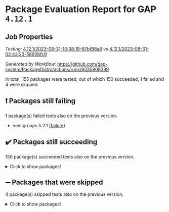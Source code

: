 # Package Evaluation Report for GAP `4.12.1`

## Job Properties

*Testing:* [4.12.1/2023-08-31-10:38:19-87bf88a8](https://github.com/gap-system/PackageDistro/blob/data/reports/4.12.1/2023-08-31-10:38:19-87bf88a8) vs [4.12.1/2023-08-31-02:43:23-5890bfc9](https://github.com/gap-system/PackageDistro/blob/data/reports/4.12.1/2023-08-31-02:43:23-5890bfc9)

*Generated by Workflow:* https://github.com/gap-system/PackageDistro/actions/runs/6035808399

In total, 155 packages were tested, out of which 150 succeeded, 1 failed and 4 were skipped.

## :exclamation: Packages still failing

1 package(s) failed tests also on the previous version.
- semigroups 5.2.1 [(failure)](https://github.com/gap-system/PackageDistro/actions/runs/6035808399/job/16377468467)

## :heavy_check_mark: Packages still succeeding

150 package(s) succeeded tests also on the previous version.
<details><summary>Click to show packages!</summary>

- 4ti2interface 2023.02-04 [(success)](https://github.com/gap-system/PackageDistro/actions/runs/6035808399/job/16377444812)
- ace 5.6.2 [(success)](https://github.com/gap-system/PackageDistro/actions/runs/6035808399/job/16377445014)
- aclib 1.3.2 [(success)](https://github.com/gap-system/PackageDistro/actions/runs/6035808399/job/16377445217)
- agt 0.3.1 [(success)](https://github.com/gap-system/PackageDistro/actions/runs/6035808399/job/16377445420)
- alnuth 3.2.1 [(success)](https://github.com/gap-system/PackageDistro/actions/runs/6035808399/job/16377445602)
- anupq 3.3.0 [(success)](https://github.com/gap-system/PackageDistro/actions/runs/6035808399/job/16377445765)
- atlasrep 2.1.6 [(success)](https://github.com/gap-system/PackageDistro/actions/runs/6035808399/job/16377445956)
- autodoc 2023.06.19 [(success)](https://github.com/gap-system/PackageDistro/actions/runs/6035808399/job/16377446171)
- automata 1.15 [(success)](https://github.com/gap-system/PackageDistro/actions/runs/6035808399/job/16377446360)
- automgrp 1.3.2 [(success)](https://github.com/gap-system/PackageDistro/actions/runs/6035808399/job/16377446538)
- autpgrp 1.11 [(success)](https://github.com/gap-system/PackageDistro/actions/runs/6035808399/job/16377446754)
- cap 2023.08-18 [(success)](https://github.com/gap-system/PackageDistro/actions/runs/6035808399/job/16377446912)
- caratinterface 2.3.5 [(success)](https://github.com/gap-system/PackageDistro/actions/runs/6035808399/job/16377447067)
- cddinterface 2022.11.01 [(success)](https://github.com/gap-system/PackageDistro/actions/runs/6035808399/job/16377447219)
- circle 1.6.6 [(success)](https://github.com/gap-system/PackageDistro/actions/runs/6035808399/job/16377447421)
- classicpres 1.22 [(success)](https://github.com/gap-system/PackageDistro/actions/runs/6035808399/job/16377447583)
- cohomolo 1.6.11 [(success)](https://github.com/gap-system/PackageDistro/actions/runs/6035808399/job/16377447791)
- congruence 1.2.5 [(success)](https://github.com/gap-system/PackageDistro/actions/runs/6035808399/job/16377447990)
- corelg 1.56 [(success)](https://github.com/gap-system/PackageDistro/actions/runs/6035808399/job/16377448183)
- crime 1.6 [(success)](https://github.com/gap-system/PackageDistro/actions/runs/6035808399/job/16377448367)
- crisp 1.4.6 [(success)](https://github.com/gap-system/PackageDistro/actions/runs/6035808399/job/16377448558)
- crypting 0.10.4 [(success)](https://github.com/gap-system/PackageDistro/actions/runs/6035808399/job/16377448735)
- cryst 4.1.26 [(success)](https://github.com/gap-system/PackageDistro/actions/runs/6035808399/job/16377448932)
- crystcat 1.1.10 [(success)](https://github.com/gap-system/PackageDistro/actions/runs/6035808399/job/16377449374)
- ctbllib 1.3.6 [(success)](https://github.com/gap-system/PackageDistro/actions/runs/6035808399/job/16377449549)
- cubefree 1.19 [(success)](https://github.com/gap-system/PackageDistro/actions/runs/6035808399/job/16377449700)
- curlinterface 2.3.2 [(success)](https://github.com/gap-system/PackageDistro/actions/runs/6035808399/job/16377449862)
- cvec 2.8.1 [(success)](https://github.com/gap-system/PackageDistro/actions/runs/6035808399/job/16377450043)
- datastructures 0.3.0 [(success)](https://github.com/gap-system/PackageDistro/actions/runs/6035808399/job/16377450221)
- deepthought 1.0.6 [(success)](https://github.com/gap-system/PackageDistro/actions/runs/6035808399/job/16377450421)
- design 1.8 [(success)](https://github.com/gap-system/PackageDistro/actions/runs/6035808399/job/16377450616)
- difsets 2.3.1 [(success)](https://github.com/gap-system/PackageDistro/actions/runs/6035808399/job/16377450788)
- digraphs 1.6.2 [(success)](https://github.com/gap-system/PackageDistro/actions/runs/6035808399/job/16377450974)
- edim 1.3.7 [(success)](https://github.com/gap-system/PackageDistro/actions/runs/6035808399/job/16377451166)
- example 4.3.4 [(success)](https://github.com/gap-system/PackageDistro/actions/runs/6035808399/job/16377451366)
- examplesforhomalg 2023.08-01 [(success)](https://github.com/gap-system/PackageDistro/actions/runs/6035808399/job/16377451616)
- factint 1.6.3 [(success)](https://github.com/gap-system/PackageDistro/actions/runs/6035808399/job/16377451793)
- ferret 1.0.9 [(success)](https://github.com/gap-system/PackageDistro/actions/runs/6035808399/job/16377451948)
- fga 1.5.0 [(success)](https://github.com/gap-system/PackageDistro/actions/runs/6035808399/job/16377452146)
- fining 1.5.6 [(success)](https://github.com/gap-system/PackageDistro/actions/runs/6035808399/job/16377452323)
- float 1.0.3 [(success)](https://github.com/gap-system/PackageDistro/actions/runs/6035808399/job/16377452508)
- format 1.4.3 [(success)](https://github.com/gap-system/PackageDistro/actions/runs/6035808399/job/16377452676)
- forms 1.2.9 [(success)](https://github.com/gap-system/PackageDistro/actions/runs/6035808399/job/16377452885)
- fplsa 1.2.6 [(success)](https://github.com/gap-system/PackageDistro/actions/runs/6035808399/job/16377453088)
- fr 2.4.12 [(success)](https://github.com/gap-system/PackageDistro/actions/runs/6035808399/job/16377453285)
- francy 2.0.3 [(success)](https://github.com/gap-system/PackageDistro/actions/runs/6035808399/job/16377453440)
- fwtree 1.3 [(success)](https://github.com/gap-system/PackageDistro/actions/runs/6035808399/job/16377453638)
- gapdoc 1.6.6 [(success)](https://github.com/gap-system/PackageDistro/actions/runs/6035808399/job/16377453795)
- gauss 2023.02-04 [(success)](https://github.com/gap-system/PackageDistro/actions/runs/6035808399/job/16377453966)
- gaussforhomalg 2023.08-01 [(success)](https://github.com/gap-system/PackageDistro/actions/runs/6035808399/job/16377454156)
- gbnp 1.0.5 [(success)](https://github.com/gap-system/PackageDistro/actions/runs/6035808399/job/16377454337)
- generalizedmorphismsforcap 2023.08-02 [(success)](https://github.com/gap-system/PackageDistro/actions/runs/6035808399/job/16377454505)
- genss 1.6.8 [(success)](https://github.com/gap-system/PackageDistro/actions/runs/6035808399/job/16377454713)
- gradedmodules 2023.08-01 [(success)](https://github.com/gap-system/PackageDistro/actions/runs/6035808399/job/16377454881)
- gradedringforhomalg 2023.08-01 [(success)](https://github.com/gap-system/PackageDistro/actions/runs/6035808399/job/16377455053)
- grape 4.9.0 [(success)](https://github.com/gap-system/PackageDistro/actions/runs/6035808399/job/16377455221)
- groupoids 1.73 [(success)](https://github.com/gap-system/PackageDistro/actions/runs/6035808399/job/16377455373)
- grpconst 2.6.4 [(success)](https://github.com/gap-system/PackageDistro/actions/runs/6035808399/job/16377455568)
- guarana 0.96.3 [(success)](https://github.com/gap-system/PackageDistro/actions/runs/6035808399/job/16377455776)
- guava 3.18 [(success)](https://github.com/gap-system/PackageDistro/actions/runs/6035808399/job/16377455962)
- hap 1.58 [(success)](https://github.com/gap-system/PackageDistro/actions/runs/6035808399/job/16377456139)
- hapcryst 0.1.15 [(success)](https://github.com/gap-system/PackageDistro/actions/runs/6035808399/job/16377456319)
- hecke 1.5.3 [(success)](https://github.com/gap-system/PackageDistro/actions/runs/6035808399/job/16377456521)
- help 3.5 [(success)](https://github.com/gap-system/PackageDistro/actions/runs/6035808399/job/16377456683)
- homalg 2023.08-01 [(success)](https://github.com/gap-system/PackageDistro/actions/runs/6035808399/job/16377456877)
- homalgtocas 2023.08-01 [(success)](https://github.com/gap-system/PackageDistro/actions/runs/6035808399/job/16377457067)
- idrel 2.45 [(success)](https://github.com/gap-system/PackageDistro/actions/runs/6035808399/job/16377457256)
- images 1.3.1 [(success)](https://github.com/gap-system/PackageDistro/actions/runs/6035808399/job/16377457439)
- intpic 0.3.0 [(success)](https://github.com/gap-system/PackageDistro/actions/runs/6035808399/job/16377457661)
- io 4.8.1 [(success)](https://github.com/gap-system/PackageDistro/actions/runs/6035808399/job/16377457852)
- io_forhomalg 2023.02-04 [(success)](https://github.com/gap-system/PackageDistro/actions/runs/6035808399/job/16377458060)
- irredsol 1.4.4 [(success)](https://github.com/gap-system/PackageDistro/actions/runs/6035808399/job/16377458259)
- json 2.1.1 [(success)](https://github.com/gap-system/PackageDistro/actions/runs/6035808399/job/16377458485)
- jupyterkernel 1.5.0 [(success)](https://github.com/gap-system/PackageDistro/actions/runs/6035808399/job/16377458702)
- jupyterviz 1.5.6 [(success)](https://github.com/gap-system/PackageDistro/actions/runs/6035808399/job/16377458891)
- kan 1.36 [(success)](https://github.com/gap-system/PackageDistro/actions/runs/6035808399/job/16377459063)
- kbmag 1.5.11 [(success)](https://github.com/gap-system/PackageDistro/actions/runs/6035808399/job/16377459266)
- laguna 3.9.6 [(success)](https://github.com/gap-system/PackageDistro/actions/runs/6035808399/job/16377459506)
- liealgdb 2.2.1 [(success)](https://github.com/gap-system/PackageDistro/actions/runs/6035808399/job/16377459714)
- liepring 2.8 [(success)](https://github.com/gap-system/PackageDistro/actions/runs/6035808399/job/16377459892)
- liering 2.4.2 [(success)](https://github.com/gap-system/PackageDistro/actions/runs/6035808399/job/16377460059)
- linearalgebraforcap 2023.08-08 [(success)](https://github.com/gap-system/PackageDistro/actions/runs/6035808399/job/16377460229)
- localizeringforhomalg 2023.08-01 [(success)](https://github.com/gap-system/PackageDistro/actions/runs/6035808399/job/16377460454)
- loops 3.4.3 [(success)](https://github.com/gap-system/PackageDistro/actions/runs/6035808399/job/16377460683)
- lpres 1.0.3 [(success)](https://github.com/gap-system/PackageDistro/actions/runs/6035808399/job/16377460882)
- majoranaalgebras 1.5.1 [(success)](https://github.com/gap-system/PackageDistro/actions/runs/6035808399/job/16377461036)
- mapclass 1.4.6 [(success)](https://github.com/gap-system/PackageDistro/actions/runs/6035808399/job/16377461237)
- matgrp 0.70 [(success)](https://github.com/gap-system/PackageDistro/actions/runs/6035808399/job/16377461489)
- matricesforhomalg 2023.08-01 [(success)](https://github.com/gap-system/PackageDistro/actions/runs/6035808399/job/16377461696)
- modisom 2.5.4 [(success)](https://github.com/gap-system/PackageDistro/actions/runs/6035808399/job/16377461906)
- modulepresentationsforcap 2023.08-03 [(success)](https://github.com/gap-system/PackageDistro/actions/runs/6035808399/job/16377462127)
- modules 2023.08-01 [(success)](https://github.com/gap-system/PackageDistro/actions/runs/6035808399/job/16377462349)
- monoidalcategories 2023.08-11 [(success)](https://github.com/gap-system/PackageDistro/actions/runs/6035808399/job/16377462568)
- nconvex 2022.09-01 [(success)](https://github.com/gap-system/PackageDistro/actions/runs/6035808399/job/16377462811)
- nilmat 1.4.2 [(success)](https://github.com/gap-system/PackageDistro/actions/runs/6035808399/job/16377463041)
- nock 1.5 [(success)](https://github.com/gap-system/PackageDistro/actions/runs/6035808399/job/16377463311)
- normalizinterface 1.3.6 [(success)](https://github.com/gap-system/PackageDistro/actions/runs/6035808399/job/16377463526)
- nq 2.5.10 [(success)](https://github.com/gap-system/PackageDistro/actions/runs/6035808399/job/16377463767)
- numericalsgps 1.3.1 [(success)](https://github.com/gap-system/PackageDistro/actions/runs/6035808399/job/16377463991)
- openmath 11.5.3 [(success)](https://github.com/gap-system/PackageDistro/actions/runs/6035808399/job/16377464166)
- orb 4.9.0 [(success)](https://github.com/gap-system/PackageDistro/actions/runs/6035808399/job/16377464404)
- packagemanager 1.4.1 [(success)](https://github.com/gap-system/PackageDistro/actions/runs/6035808399/job/16377464643)
- patternclass 2.4.3 [(success)](https://github.com/gap-system/PackageDistro/actions/runs/6035808399/job/16377464833)
- permut 2.0.4 [(success)](https://github.com/gap-system/PackageDistro/actions/runs/6035808399/job/16377465068)
- polenta 1.3.10 [(success)](https://github.com/gap-system/PackageDistro/actions/runs/6035808399/job/16377465291)
- polymaking 0.8.6 [(success)](https://github.com/gap-system/PackageDistro/actions/runs/6035808399/job/16377465479)
- primgrp 3.4.4 [(success)](https://github.com/gap-system/PackageDistro/actions/runs/6035808399/job/16377465713)
- profiling 2.5.4 [(success)](https://github.com/gap-system/PackageDistro/actions/runs/6035808399/job/16377465905)
- qpa 1.34 [(success)](https://github.com/gap-system/PackageDistro/actions/runs/6035808399/job/16377466085)
- quagroup 1.8.3 [(success)](https://github.com/gap-system/PackageDistro/actions/runs/6035808399/job/16377466285)
- radiroot 2.9 [(success)](https://github.com/gap-system/PackageDistro/actions/runs/6035808399/job/16377466461)
- rcwa 4.7.1 [(success)](https://github.com/gap-system/PackageDistro/actions/runs/6035808399/job/16377466683)
- rds 1.8 [(success)](https://github.com/gap-system/PackageDistro/actions/runs/6035808399/job/16377466890)
- recog 1.4.2 [(success)](https://github.com/gap-system/PackageDistro/actions/runs/6035808399/job/16377467091)
- repndecomp 1.3.0 [(success)](https://github.com/gap-system/PackageDistro/actions/runs/6035808399/job/16377467303)
- repsn 3.1.1 [(success)](https://github.com/gap-system/PackageDistro/actions/runs/6035808399/job/16377467530)
- resclasses 4.7.3 [(success)](https://github.com/gap-system/PackageDistro/actions/runs/6035808399/job/16377467711)
- ringsforhomalg 2023.08-01 [(success)](https://github.com/gap-system/PackageDistro/actions/runs/6035808399/job/16377467889)
- sco 2023.08-01 [(success)](https://github.com/gap-system/PackageDistro/actions/runs/6035808399/job/16377468103)
- scscp 2.4.1 [(success)](https://github.com/gap-system/PackageDistro/actions/runs/6035808399/job/16377468267)
- sglppow 2.3 [(success)](https://github.com/gap-system/PackageDistro/actions/runs/6035808399/job/16377468690)
- sgpviz 0.999.5 [(success)](https://github.com/gap-system/PackageDistro/actions/runs/6035808399/job/16377468887)
- simpcomp 2.1.14 [(success)](https://github.com/gap-system/PackageDistro/actions/runs/6035808399/job/16377469038)
- singular 2023.02.09 [(success)](https://github.com/gap-system/PackageDistro/actions/runs/6035808399/job/16377469206)
- sl2reps 1.1 [(success)](https://github.com/gap-system/PackageDistro/actions/runs/6035808399/job/16377469385)
- sla 1.5.3 [(success)](https://github.com/gap-system/PackageDistro/actions/runs/6035808399/job/16377469539)
- smallgrp 1.5.3 [(success)](https://github.com/gap-system/PackageDistro/actions/runs/6035808399/job/16377469712)
- smallsemi 0.6.13 [(success)](https://github.com/gap-system/PackageDistro/actions/runs/6035808399/job/16377469963)
- sonata 2.9.6 [(success)](https://github.com/gap-system/PackageDistro/actions/runs/6035808399/job/16377470155)
- sophus 1.27 [(success)](https://github.com/gap-system/PackageDistro/actions/runs/6035808399/job/16377470367)
- spinsym 1.5.2 [(success)](https://github.com/gap-system/PackageDistro/actions/runs/6035808399/job/16377470547)
- standardff 0.9.4 [(success)](https://github.com/gap-system/PackageDistro/actions/runs/6035808399/job/16377470716)
- symbcompcc 1.3.2 [(success)](https://github.com/gap-system/PackageDistro/actions/runs/6035808399/job/16377470866)
- thelma 1.3 [(success)](https://github.com/gap-system/PackageDistro/actions/runs/6035808399/job/16377471059)
- tomlib 1.2.9 [(success)](https://github.com/gap-system/PackageDistro/actions/runs/6035808399/job/16377471239)
- toolsforhomalg 2023.07-01 [(success)](https://github.com/gap-system/PackageDistro/actions/runs/6035808399/job/16377471600)
- toric 1.9.5 [(success)](https://github.com/gap-system/PackageDistro/actions/runs/6035808399/job/16377472120)
- toricvarieties 2022.07.13 [(success)](https://github.com/gap-system/PackageDistro/actions/runs/6035808399/job/16377472324)
- transgrp 3.6.4 [(success)](https://github.com/gap-system/PackageDistro/actions/runs/6035808399/job/16377472501)
- ugaly 4.1.3 [(success)](https://github.com/gap-system/PackageDistro/actions/runs/6035808399/job/16377472672)
- unipot 1.5 [(success)](https://github.com/gap-system/PackageDistro/actions/runs/6035808399/job/16377472849)
- unitlib 4.2.0 [(success)](https://github.com/gap-system/PackageDistro/actions/runs/6035808399/job/16377473009)
- utils 0.82 [(success)](https://github.com/gap-system/PackageDistro/actions/runs/6035808399/job/16377473206)
- uuid 0.7 [(success)](https://github.com/gap-system/PackageDistro/actions/runs/6035808399/job/16377473394)
- walrus 0.9991 [(success)](https://github.com/gap-system/PackageDistro/actions/runs/6035808399/job/16377473584)
- wedderga 4.10.4 [(success)](https://github.com/gap-system/PackageDistro/actions/runs/6035808399/job/16377473778)
- xmod 2.91 [(success)](https://github.com/gap-system/PackageDistro/actions/runs/6035808399/job/16377473982)
- xmodalg 1.23 [(success)](https://github.com/gap-system/PackageDistro/actions/runs/6035808399/job/16377474144)
- yangbaxter 0.10.3 [(success)](https://github.com/gap-system/PackageDistro/actions/runs/6035808399/job/16377474296)
- zeromqinterface 0.14 [(success)](https://github.com/gap-system/PackageDistro/actions/runs/6035808399/job/16377474470)
</details>

## :heavy_minus_sign: Packages that were skipped

4 package(s) skipped tests also on the previous version.
<details><summary>Click to show packages!</summary>

- browse 1.8.21 [(skipped)](https://github.com/gap-system/PackageDistro/actions/runs/6035808399/job/16376920785)
- itc 1.5.1 [(skipped)](https://github.com/gap-system/PackageDistro/actions/runs/6035808399/job/16376920785)
- polycyclic 2.16 [(skipped)](https://github.com/gap-system/PackageDistro/actions/runs/6035808399/job/16376920785)
- xgap 4.31 [(skipped)](https://github.com/gap-system/PackageDistro/actions/runs/6035808399/job/16376920785)
</details>


